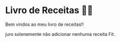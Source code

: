 # Livro de Receitas :woman_cook:

Bem vindos ao meu livro de receitas!!

 juro solenemente não adicionar nenhuma receita Fit.

